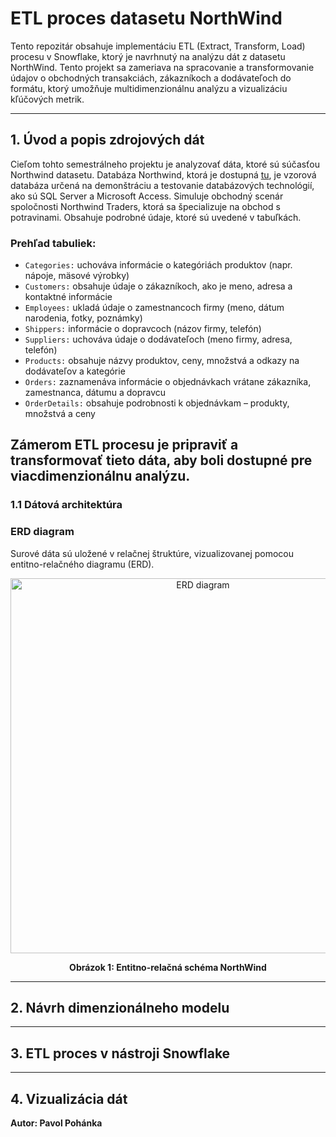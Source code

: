 # ETL proces datasetu NorthWind

Tento repozitár obsahuje implementáciu ETL (Extract, Transform, Load) procesu v Snowflake, ktorý je navrhnutý na analýzu dát z datasetu NorthWind. Tento projekt sa zameriava na spracovanie a transformovanie údajov o obchodných transakciách, zákazníkoch a dodávateľoch do formátu, ktorý umožňuje multidimenzionálnu analýzu a vizualizáciu kľúčových metrik.

---

## 1. Úvod a popis zdrojových dát
Cieľom tohto semestrálneho projektu je analyzovať dáta, ktoré sú súčasťou Northwind datasetu. Databáza Northwind, ktorá je dostupná [tu](https://github.com/microsoft/sql-server-samples/tree/master/samples/databases/northwind-pubs), je vzorová databáza určená na demonštráciu a testovanie databázových technológií, ako sú SQL Server a Microsoft Access. Simuluje obchodný scenár spoločnosti Northwind Traders, ktorá sa špecializuje na obchod s potravinami. Obsahuje podrobné údaje, ktoré sú uvedené v tabuľkách.

### Prehľad tabuliek:
- `Categories:` uchováva informácie o kategóriách produktov (napr. nápoje, mäsové výrobky)
- `Customers:` obsahuje údaje o zákazníkoch, ako je meno, adresa a kontaktné informácie
- `Employees:` ukladá údaje o zamestnancoch firmy (meno, dátum narodenia, fotky, poznámky)
- `Shippers:` informácie o dopravcoch (názov firmy, telefón)
- `Suppliers:` uchováva údaje o dodávateľoch (meno firmy, adresa, telefón)
- `Products:` obsahuje názvy produktov, ceny, množstvá a odkazy na dodávateľov a kategórie
- `Orders:` zaznamenáva informácie o objednávkach vrátane zákazníka, zamestnanca, dátumu a dopravcu
- `OrderDetails:` obsahuje podrobnosti k objednávkam – produkty, množstvá a ceny

Zámerom ETL procesu je pripraviť a transformovať tieto dáta, aby boli dostupné pre viacdimenzionálnu analýzu.
---
### 1.1 Dátová architektúra

### ERD diagram
Surové dáta sú uložené v relačnej štruktúre, vizualizovanej pomocou entitno-relačného diagramu (ERD).

<p align="center">
  <img src="https://github.com/user-attachments/assets/b4f6affe-60e6-4f20-b321-93e873664243" alt="ERD diagram" width="600">
</p>
<p align="center"><strong>Obrázok 1: Entitno-relačná schéma NorthWind</p>

---
  
## 2. Návrh dimenzionálneho modelu

  
---
## 3. ETL proces v nástroji Snowflake

  
---
## 4. Vizualizácia dát


Autor: Pavol Pohánka




